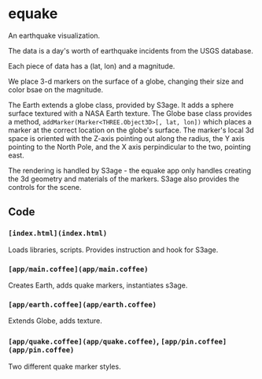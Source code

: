 # equake

An earthquake visualization.

The data is a day's worth of earthquake incidents from the USGS database.

Each piece of data has a (lat, lon) and a magnitude.

We place 3-d markers on the surface of a globe, changing their size and color bsae on the magnitude.

The Earth extends a globe class, provided by S3age. It adds a sphere surface textured with a NASA Earth texture. The Globe base class provides a method, `addMarker(Marker<THREE.Object3D>[, lat, lon])` which places a marker at the correct location on the globe's surface. The marker's local 3d space is oriented with the Z-axis pointing out along the radius, the Y axis pointing to the North Pole, and the X axis perpindicular to the two, pointing east.

The rendering is handled by S3age - the equake app only handles creating the 3d geometry and materials of the markers. S3age also provides the controls for the scene.

## Code

### `[index.html](index.html)`

Loads libraries, scripts. Provides instruction and hook for S3age.

### `[app/main.coffee](app/main.coffee)`

Creates Earth, adds quake markers, instantiates s3age.

### `[app/earth.coffee](app/earth.coffee)`

Extends Globe, adds texture.

### `[app/quake.coffee](app/quake.coffee)`, `[app/pin.coffee](app/pin.coffee)`

Two different quake marker styles.

